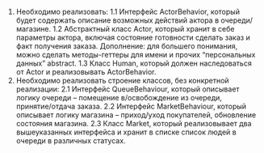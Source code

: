 1. Необходимо реализовать:
   1.1 Интерфейс ActorBehavior, который будет содержать описание возможных действий актора в очереди/магазине.
   1.2 Абстрактный класс Actor, который хранит в себе параметры актора, включая состояние готовности сделать заказ и
   факт
   получения заказа. Дополнение: для большего понимания, можно сделать методы-геттеры для имени и прочих “персональных
   данных” abstract.
   1.3 Класс Human, который должен наследоваться от Actor и реализовывать ActorBehavior.
2. Необходимо реализовать строение классов, без конкретной реализации:
   2.1 Интерфейс QueueBehaviour, который описывает логику очереди – помещение в/освобождение из очереди, принятие/отдача
   заказа.
   2.2 Интерфейс MarketBehaviour, который описывает логику магазина – приход/уход покупателей, обновление состояния
   магазина.
   2.3 Класс Market, который реализовывает два вышеуказанных интерфейса и хранит в списке список людей в очереди в
   различных статусах.